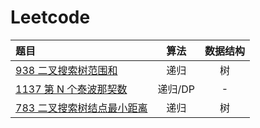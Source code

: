 # Leetcode

| 题目                                            |  算法   | 数据结构 |
| :---------------------------------------------- | :-----: | :------: |
| [938 二叉搜索树范围和](./rangeSumBST.md)        |  递归   |    树    |
| [1137 第 N 个泰波那契数](./Tribonacci.md)       | 递归/DP |    -     |
| [783 二叉搜索树结点最小距离](./minDiffInBST.md) |  递归   |    树    |




